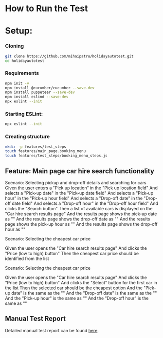 # How to Run the Test

# Setup:
### Cloning
```bash
git clone https://github.com/mihaipatru/holidayautotest.git
cd holidayautotest
```
### Requirements
```bash
npm init -y
npm install @cucumber/cucumber --save-dev
npm install puppeteer --save-dev
npm install eslind --save-dev
npx eslint --init
```
### Starting ESLint:
```bash
npx eslint --init
```

### Creating structure
```bash
mkdir -p features/test_steps
touch features/main_page.booking_menu
touch features/test_steps/booking_menu_steps.js
```
<!-- Test1
 Action: On the first page, run a search against a location and a date range to return a list of cars. -->
## Feature: Main page car hire search functionality 
<!-- This should be saved and accessed from the local repo -->

Scenario: Selecting pickup and drop-off details and searching for cars
    Given the user enters a "Pick up location" in the "Pick up location field"
    And selects a "Pick-up date" in the "Pick-up date field"
    And selects a "Pick-up hour" in the "Pick-up hour field"
    And selects a "Drop-off date" in the "Drop-off date field"
    And selects a "Drop-off hour" in the "Drop-off hour field"
    And clicks the "Search button"
    Then a list of available cars is displayed on the "Car hire search results page"
    And the results page shows the pick-up date as "<Pick-up date>"
    And the results page shows the drop-off date as "<Drop-off date>"
    And the results page shows the pick-up hour as "<Pick-up hour>"
    And the results page shows the drop-off hour as "<Drop-off hour>"

<!-- Test2
Action: On the second page, identify the cheapest car price. --->
Scenario: Selecting the cheapest car price
<!-- Prerequisite: Test 1 has been performed -->
Given the user opens the "Car hire search results page"
And clicks the "Price (low to high) button"
Then the cheapest car price should be identified from the list
<!-- The first car price from the list is checked against the .js array that contains the car prices that match the criteria to make sure the cheapest was indeed selected-->

<!-- Test3
Action: Select the cheapest car.--->
Scenario: Selecting the cheapest car price
<!-- Prerequisite: Test 1 has been performed -->
Given the user opens the "Car hire search results page"
And clicks the "Price (low to high) button"
And clicks the "Select" button for the first car in the list
Then the selected car should be the cheapest option
And the "Pick-up date" is the same as the "<Pick-up date>"
And the "Drop-off date" is the same as the "<Drop-off date>"
And the "Pick-up hour" is the same as "<Pick-up hour>"
And the "Drop-off hour" is the same as "<Drop-off hour>"

## Manual Test Report
Detailed manual test report can be found [here](./docs/manual_test_report.md).


